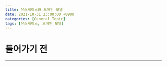 ```yaml
---
title: 유스케이스와 도메인 모델
date: 2021-10-31 23:00:00 +0900
categories: [General Topic]
tags: [유스케이스, 도메인 모델]
---
```


# 들어가기 전
---
